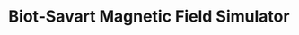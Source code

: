 ---
layout: page
title: Biot-Savart Magnetic Field Simulator
description: A 3D magnetic field simulator in Python with visaualization tools
img: assets/img/biot-savart/coil_field.svg
redirect: https://github.com/vuthalab/biot-savart
importance: 3
category: physics
---